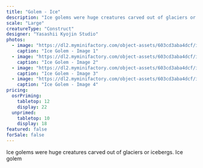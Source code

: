 ```yaml
---
title: "Golem - Ice"
description: "Ice golems were huge creatures carved out of glaciers or icebergs. Ice golem"
scale: "Large"
creatureType: "Construct"
designer: "Yasashii Kyojin Studio"
photos:
  - image: "https://dl2.myminifactory.com/object-assets/603cd3aba4dcf/images/720X720-golum-ice-ps.jpg"
    caption: "Ice Golem - Image 1"
  - image: "https://dl2.myminifactory.com/object-assets/603cd3aba4dcf/images/720X720-image0.jpg"
    caption: "Ice Golem - Image 2"
  - image: "https://dl2.myminifactory.com/object-assets/603cd3aba4dcf/images/230X230-pxl-20220101-230159762.jpg"
    caption: "Ice Golem - Image 3"
  - image: "https://dl2.myminifactory.com/object-assets/603cd3aba4dcf/images/230X230-20231218-193548.tdf_6580e8aee02607.38010190-6580e8de17a3d.jpg"
    caption: "Ice Golem - Image 4"
pricing:
  osrPriming:
    tabletop: 12
    display: 22
  unprimed:
    tabletop: 10
    display: 18
featured: false
forSale: false
---
```


Ice golems were huge creatures carved out of glaciers or icebergs. Ice golem